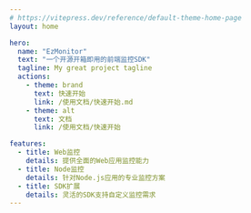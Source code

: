 ```yaml
---
# https://vitepress.dev/reference/default-theme-home-page
layout: home

hero:
  name: "EzMonitor"
  text: "一个开源开箱即用的前端监控SDK"
  tagline: My great project tagline
  actions:
    - theme: brand
      text: 快速开始
      link: /使用文档/快速开始.md
    - theme: alt
      text: 文档
      link: /使用文档/快速开始

features:
  - title: Web监控
    details: 提供全面的Web应用监控能力
  - title: Node监控
    details: 针对Node.js应用的专业监控方案
  - title: SDK扩展
    details: 灵活的SDK支持自定义监控需求
---
```


